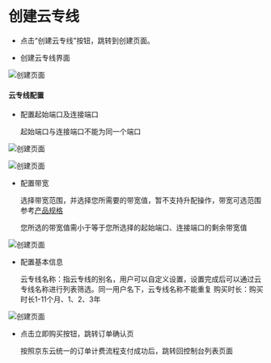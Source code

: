 # 创建云专线

- 点击“创建云专线”按钮，跳转到创建页面。

- 创建云专线界面

![创建页面](https://github.com/jdcloudcom/cn/blob/cn-ecn/image/Hyper-Converged-IDC/Exhange-Network/云专线列表.png)

#### 云专线配置

- 配置起始端口及连接端口

  起始端口与连接端口不能为同一个端口

![创建页面](https://github.com/jdcloudcom/cn/blob/cn-ecn/image/Hyper-Converged-IDC/Exhange-Network/云专线配置1-1.png)

![创建页面](https://github.com/jdcloudcom/cn/blob/cn-ecn/image/Hyper-Converged-IDC/Exhange-Network/云专线配置1-2.png)

- 配置带宽

  选择带宽范围，并选择您所需要的带宽值，暂不支持升配操作，带宽可选范围参考[产品规格](https://github.com/jdcloudcom/cn/blob/cn-ecn/documentation/Hyper-Converged-IDC/ExChange-Network/Introduction/Specifications.md)
  
  您所选的带宽值需小于等于您所选择的起始端口、连接端口的剩余带宽值
  
![创建页面](https://github.com/jdcloudcom/cn/blob/cn-ecn/image/Hyper-Converged-IDC/Exhange-Network/云专线配置2.png)

- 配置基本信息

  云专线名称：指云专线的别名，用户可以自定义设置，设置完成后可以通过云专线名称进行列表筛选。同一用户名下，云专线名称不能重复
  购买时长：购买时长1-11个月、1、2、3年

![创建页面](https://github.com/jdcloudcom/cn/blob/cn-ecn/image/Hyper-Converged-IDC/Exhange-Network/云专线配置3.png)

- 点击立即购买按钮，跳转订单确认页
  
  按照京东云统一的订单计费流程支付成功后，跳转回控制台列表页面
